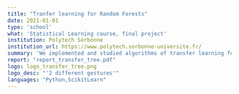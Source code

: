 ```yaml
---
title: "Tranfer learning for Random Forests"
date: 2021-01-01
type: 'school'
what: 'Statistical Learning course, final project'
institution: Polytech Sorbonne
institution_url: https://www.polytech.sorbonne-universite.fr/
summary: 'We implemented and studied algorithms of transfer learning for random forest, applied to a hand gesture classification task.'
report: "report_transfer_tree.pdf"
logo: logo_transfer_tree.png
logo_desc: "'2 different gestures'"
languages: "Python,ScikitLearn"
---
```

